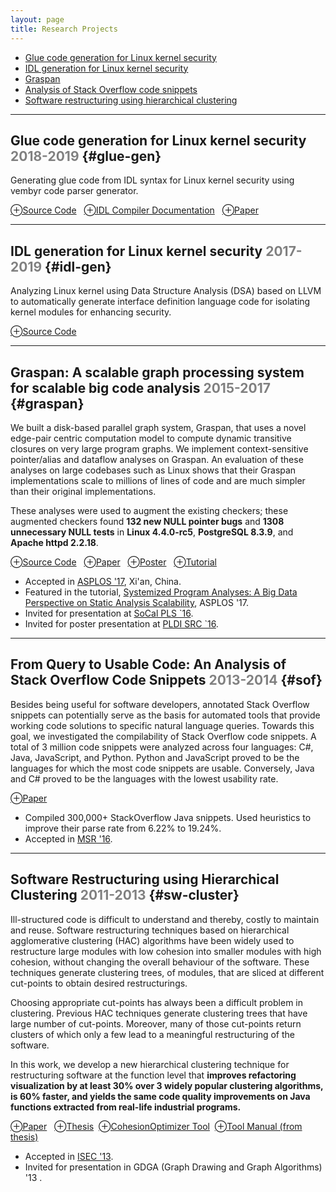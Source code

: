 ```yaml
---
layout: page
title: Research Projects
---
```


- [Glue code generation for Linux kernel security](#glue-gen) 
- [IDL generation for Linux kernel security](#idl-gen) 
- [Graspan](#graspan)
- [Analysis of Stack Overflow code snippets](#sof)
- [Software restructuring using hierarchical clustering](#sw-cluster)

_____________

## Glue code generation for Linux kernel security <font color="gray">2018-2019</font> {#glue-gen}

Generating glue code from IDL syntax for Linux kernel security using
vembyr code parser generator.

[⊕Source Code](https://gitlab.flux.utah.edu/xcap/xcap-capability-linux/tree/dev_idl_4.8_no_channels/tools/lcd/idl)
&nbsp;&nbsp;[⊕IDL Compiler Documentation](https://gitlab.flux.utah.edu/xcap/xcap-capability-linux/wikis/idl-compiler-documentation)
&nbsp;&nbsp;[⊕Paper](/documents/pubs/lxds-usenix19.pdf) 


_____________

## IDL generation for Linux kernel security  <font color="gray">2017-2019</font> {#idl-gen}
														
Analyzing Linux kernel using Data Structure Analysis (DSA) based on LLVM to automatically generate interface definition language code for isolating kernel modules for enhancing security.

<!-- **⛁** Resources  -->
[⊕Source Code](https://github.com/AftabHussain/DataStructureAnalysis/tree/dsa_llvm3.8) 



_____________

## Graspan: A scalable graph processing system for scalable big code analysis <font color="gray">2015-2017</font> {#graspan}

We built a disk-based parallel graph system, Graspan, that uses a novel
edge-pair centric computation model to compute dynamic
transitive closures on very large program graphs.
We implement context-sensitive pointer/alias and dataflow analyses on Graspan. An evaluation of these analyses on
large codebases such as Linux shows that their Graspan
implementations scale to millions of lines of code and are
much simpler than their original implementations. 

These analyses were used to augment the
existing checkers; these augmented checkers found **132 new NULL pointer bugs** and **1308 unnecessary NULL tests** in **Linux 4.4.0-rc5**, **PostgreSQL 8.3.9**, and **Apache httpd 2.2.18**.

[⊕Source Code](https://github.com/Graspan/graspan-java) 
&nbsp;&nbsp;[⊕Paper](/documents/pubs/asplos17-graspan.pdf) 
&nbsp;&nbsp;[⊕Poster](/documents/pubs/asplos17-graspan-poster.pdf) 
&nbsp;&nbsp;[⊕Tutorial](/documents/pubs/asplos17-graspan-tutorial.pdf)

- Accepted in [ASPLOS '17](http://novel.ict.ac.cn/ASPLOS2017/), Xi'an, China.  
- Featured in the tutorial, [Systemized Program Analyses: A Big Data Perspective on Static Analysis Scalability](http://web.cs.ucla.edu/~harryxu/asplos-tutorial/main.html), ASPLOS '17. 
- Invited for presentation at [SoCal PLS `16](http://socalpls.github.io/archive/2016nov/).
- Invited for poster presentation at [PLDI SRC `16](https://conf.researchr.org/track/pldi-2016/Student+Research+Competition+(SRC)).
		

_____________

## From Query to Usable Code: An Analysis of Stack Overflow Code Snippets  <font color="gray">2013-2014</font> {#sof}

Besides being useful for software developers, annotated Stack Overflow snippets 
can potentially serve
as the basis for automated tools that provide working code
solutions to specific natural language queries.
Towards this goal, we investigated the compilability of
Stack Overflow code snippets. A total of 3 million 
code snippets were analyzed across four languages:
C\#, Java, JavaScript, and Python. Python and
JavaScript proved to be the languages for which the most
code snippets are usable. Conversely, Java and C\# proved
to be the languages with the lowest usability rate.

[⊕Paper](https://arxiv.org/pdf/1605.04464.pdf) 

- Compiled 300,000+ StackOverflow Java snippets. Used heuristics to improve their parse rate from 6.22% to 19.24%.
- Accepted in [MSR '16](http://2016.msrconf.org/#/home).  

_____________

## Software Restructuring using Hierarchical Clustering <font color="gray">2011-2013</font> {#sw-cluster}

Ill-structured code is difficult to understand and thereby,
costly to maintain and reuse. Software restructuring techniques
based on hierarchical agglomerative clustering (HAC)
algorithms have been widely used to restructure large modules
with low cohesion into smaller modules with high cohesion,
without changing the overall behaviour of the software.
These techniques generate clustering trees, of modules,
that are sliced at different cut-points to obtain desired
restructurings. 

Choosing appropriate cut-points has always
been a difficult problem in clustering. Previous HAC techniques
generate clustering trees that have large number of
cut-points. Moreover, many of those cut-points return clusters
of which only a few lead to a meaningful restructuring
of the software. 

In this work, we develop a new hierarchical
clustering technique for restructuring software at the function
level that **improves refactoring visualization by at least 30% over 3
widely popular clustering algorithms, is 60% faster, and
yields the same code quality improvements on Java functions
extracted from real-life industrial programs.**

[⊕Paper](https://aftabhussain.github.io/documents/pubs/isec13-soft-clustering.pdf)
&nbsp;&nbsp;[⊕Thesis](/documents/pubs/ms-thesis.pdf)&nbsp;&nbsp;[⊕CohesionOptimizer Tool](tools/CohesionOptimizer.jar)&nbsp;&nbsp;[⊕Tool Manual (from thesis)](/documents/pubs/ms-thesis-tool-manual.pdf) 


- Accepted in [ISEC '13](https://isoft.acm.org/isec2013/).
- Invited for presentation in GDGA (Graph Drawing and Graph Algorithms) '13 .  



	
